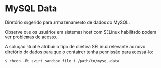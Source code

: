 # MySQL Data

Diretório sugerido para armazenamento de dados do MySQL.

Observe que os usuários em sistemas host com SELinux habilitado podem ver problemas de acesso.

A solução atual é atribuir o tipo de diretiva SELinux relevante ao novo diretório de dados para que o container tenha permissão para acessá-lo:

```
$ chcon -Rt svirt_sandbox_file_t /path/to/mysql-data
```
